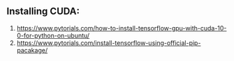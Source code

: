 ## Installing CUDA:
1. https://www.pytorials.com/how-to-install-tensorflow-gpu-with-cuda-10-0-for-python-on-ubuntu/
2. https://www.pytorials.com/install-tensorflow-using-official-pip-pacakage/
